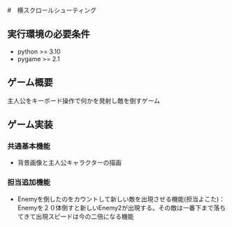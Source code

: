 #　横スクロールシューティング

## 実行環境の必要条件
* python >= 3.10
* pygame >= 2.1

## ゲーム概要
主人公をキーボード操作で何かを発射し敵を倒すゲーム

## ゲーム実装
### 共通基本機能
* 背景画像と主人公キャラクターの描画

### 担当追加機能
* Enemyを倒したのをカウントして新しい敵を出現させる機能(担当よこた)：Enemyを２０体倒すと新しいEnemy2が出現する。その敵は一番下まで落ちてきて出現スピードは今の二倍になる機能
